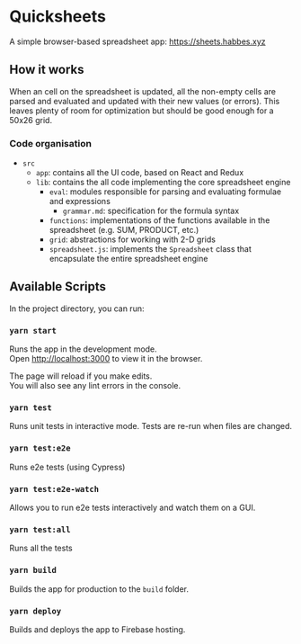 # Quicksheets

A simple browser-based spreadsheet app: https://sheets.habbes.xyz

## How it works

When an cell on the spreadsheet is updated, all the non-empty cells
are parsed and evaluated and updated with their new values (or errors). This leaves plenty of room for optimization but should be good enough for a 50x26 grid.

### Code organisation

- `src`
    - `app`: contains all the UI code, based on React and Redux
    - `lib`: contains the all code implementing the core spreadsheet engine
        - `eval`: modules responsible for parsing and evaluating formulae and expressions
            - `grammar.md`: specification for the formula syntax
        - `functions`: implementations of the functions available in the spreadsheet (e.g. SUM, PRODUCT, etc.)
        - `grid`: abstractions for working with 2-D grids
        - `spreadsheet.js`: implements the `Spreadsheet` class that encapsulate the entire spreadsheet engine


## Available Scripts

In the project directory, you can run:

### `yarn start`

Runs the app in the development mode.<br>
Open [http://localhost:3000](http://localhost:3000) to view it in the browser.

The page will reload if you make edits.<br>
You will also see any lint errors in the console.

### `yarn test`

Runs unit tests in interactive mode. Tests are re-run when files are changed.

### `yarn test:e2e`

Runs e2e tests (using Cypress)

### `yarn test:e2e-watch`

Allows you to run e2e tests interactively and watch them on a GUI.

### `yarn test:all`

Runs all the tests

### `yarn build`

Builds the app for production to the `build` folder.

### `yarn deploy`

Builds and deploys the app to Firebase hosting.

